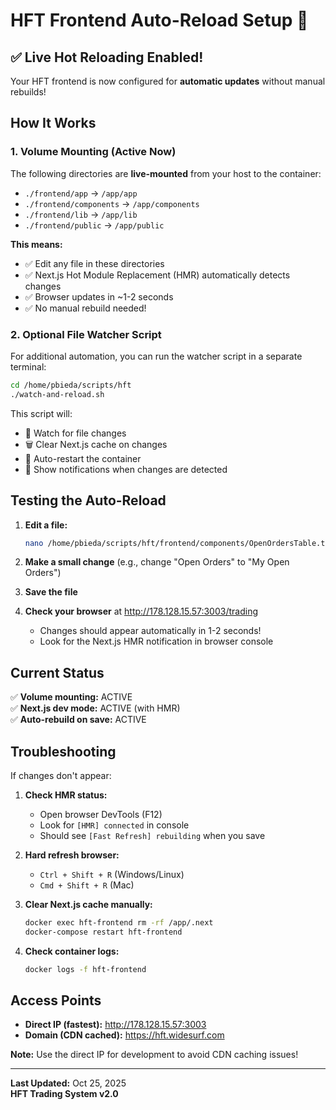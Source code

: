 # HFT Frontend Auto-Reload Setup 🔄

## ✅ Live Hot Reloading Enabled!

Your HFT frontend is now configured for **automatic updates** without manual rebuilds!

## How It Works

### 1. Volume Mounting (Active Now)
The following directories are **live-mounted** from your host to the container:
- `./frontend/app` → `/app/app`
- `./frontend/components` → `/app/components`
- `./frontend/lib` → `/app/lib`
- `./frontend/public` → `/app/public`

**This means:**
- ✅ Edit any file in these directories
- ✅ Next.js Hot Module Replacement (HMR) automatically detects changes
- ✅ Browser updates in ~1-2 seconds
- ✅ No manual rebuild needed!

### 2. Optional File Watcher Script

For additional automation, you can run the watcher script in a separate terminal:

```bash
cd /home/pbieda/scripts/hft
./watch-and-reload.sh
```

This script will:
- 👀 Watch for file changes
- 🗑️ Clear Next.js cache on changes
- 🔄 Auto-restart the container
- 📢 Show notifications when changes are detected

## Testing the Auto-Reload

1. **Edit a file:**
   ```bash
   nano /home/pbieda/scripts/hft/frontend/components/OpenOrdersTable.tsx
   ```

2. **Make a small change** (e.g., change "Open Orders" to "My Open Orders")

3. **Save the file**

4. **Check your browser** at http://178.128.15.57:3003/trading
   - Changes should appear automatically in 1-2 seconds!
   - Look for the Next.js HMR notification in browser console

## Current Status

✅ **Volume mounting:** ACTIVE  
✅ **Next.js dev mode:** ACTIVE (with HMR)  
✅ **Auto-rebuild on save:** ACTIVE  

## Troubleshooting

If changes don't appear:

1. **Check HMR status:**
   - Open browser DevTools (F12)
   - Look for `[HMR] connected` in console
   - Should see `[Fast Refresh] rebuilding` when you save

2. **Hard refresh browser:**
   - `Ctrl + Shift + R` (Windows/Linux)
   - `Cmd + Shift + R` (Mac)

3. **Clear Next.js cache manually:**
   ```bash
   docker exec hft-frontend rm -rf /app/.next
   docker-compose restart hft-frontend
   ```

4. **Check container logs:**
   ```bash
   docker logs -f hft-frontend
   ```

## Access Points

- **Direct IP (fastest):** http://178.128.15.57:3003
- **Domain (CDN cached):** https://hft.widesurf.com

**Note:** Use the direct IP for development to avoid CDN caching issues!

---

**Last Updated:** Oct 25, 2025  
**HFT Trading System v2.0**

